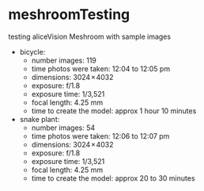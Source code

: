 # meshroomTesting

testing aliceVision Meshroom with sample images

- bicycle: 
  -  number images: 119
  -  time photos were taken: 12:04 to 12:05 pm
  -  dimensions: 3024 × 4032 
  -  exposure: f/1.8
  -  exposure time: 1/3,521
  -  focal length: 4.25 mm
  -  time to create the model: approx 1 hour 10 minutes
- snake plant: 
  -  number images: 54
  -  time photos were taken: 12:06 to 12:07 pm
  -  dimensions: 3024 × 4032 
  -  exposure: f/1.8
  -  exposure time: 1/3,521
  -  focal length: 4.25 mm
  -  time to create the model: approx 20 to 30 minutes
